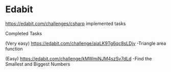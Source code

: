 # Edabit
https://edabit.com/challenges/csharp implemented tasks

Completed Tasks

(Very easy)
https://edabit.com/challenge/aiaLK9Tg6qc8sLDjv -Triangle area function

(Easy)
https://edabit.com/challenge/kMWmiNJM4szSv7dLd -Find the Smallest and Biggest Numbers
